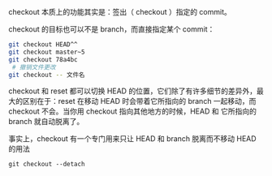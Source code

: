 checkout 本质上的功能其实是：签出（ checkout ）指定的 commit。

checkout 的目标也可以不是 branch，而直接指定某个 commit：

```sh
git checkout HEAD^^
git checkout master~5
git checkout 78a4bc
 # 撤销文件更改
git checkout -- 文件名
```

checkout 和 reset 都可以切换 HEAD 的位置，它们除了有许多细节的差异外，最大的区别在于：reset 在移动 HEAD 时会带着它所指向的 branch 一起移动，而 checkout 不会。当你用 checkout 指向其他地方的时候，HEAD 和 它所指向的 branch 就自动脱离了。

事实上，checkout 有一个专门用来只让 HEAD 和 branch 脱离而不移动 HEAD 的用法
```
git checkout --detach
```